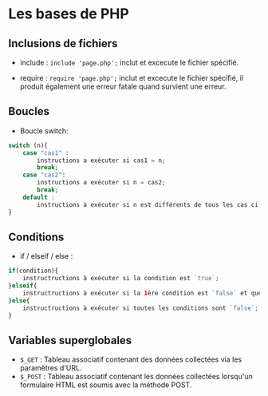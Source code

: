 # Les bases de PHP

## Inclusions de fichiers
- include : `include 'page.php';`
	inclut et excecute le fichier spécifié.
	
- require : `require 'page.php';`
	inclut et excecute le fichier spécifié, il produit également une erreur fatale quand survient une erreur.
	
## Boucles
- Boucle switch:  

```php
switch (n){  
	case "cas1" : 
		instructions a exécuter si cas1 = n;  
		break;  
	case "cas2":  
		instructions a exécuter si n = cas2;  
		break;  
	default :  
		instructions à exécuter si n est différents de tous les cas ci-dessus;  
}
```

## Conditions
- if / elseif / else :
```php
if(condition){
	instructructions à exécuter si la condition est `true`;
}elseif{
	instructructions à exécuter si la 1ère condition est `false` et que celle-ci est `true`;
}else{
	instructructions à exécuter si toutes les conditions sont `false`;
}
```

## Variables superglobales
- `$_GET` : Tableau associatif contenant des données collectées via les paramètres d'URL.
- `$_POST` : Tableau associatif contenant les données collectées lorsqu'un formulaire HTML est soumis avec la méthode POST.
